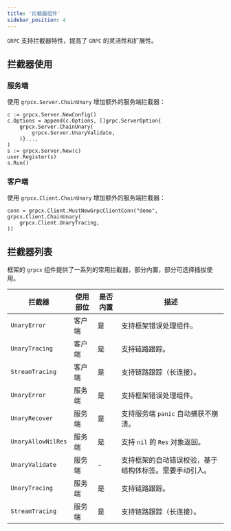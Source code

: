 ```yaml
---
title: '拦截器组件'
sidebar_position: 4
---
```


`GRPC` 支持拦截器特性，提高了 `GRPC` 的灵活性和扩展性。

## 拦截器使用

### 服务端

使用 `grpcx.Server.ChainUnary` 增加额外的服务端拦截器：

```
c := grpcx.Server.NewConfig()
c.Options = append(c.Options, []grpc.ServerOption{
	grpcx.Server.ChainUnary(
		grpcx.Server.UnaryValidate,
	)}...,
)
s := grpcx.Server.New(c)
user.Register(s)
s.Run()
```

### 客户端

使用 `grpcx.Client.ChainUnary` 增加额外的服务端拦截器：

```
conn = grpcx.Client.MustNewGrpcClientConn("demo", grpcx.Client.ChainUnary(
    grpcx.Client.UnaryTracing,
))
```

## 拦截器列表

框架的 `grpcx` 组件提供了一系列的常用拦截器，部分内置，部分可选择插拔使用。

| 拦截器 | 使用部位 | 是否内置 | 描述 |
| --- | --- | --- | --- |
| `UnaryError` | 客户端 | 是 | 支持框架错误处理组件。 |
| `UnaryTracing` | 客户端 | 是 | 支持链路跟踪。 |
| `StreamTracing` | 客户端 | 是 | 支持链路跟踪（长连接）。 |
| `UnaryError` | 服务端 | 是 | 支持框架错误处理组件。 |
| `UnaryRecover` | 服务端 | 是 | 支持服务端 `panic` 自动捕获不崩溃。 |
| `UnaryAllowNilRes` | 服务端 | 是 | 支持 `nil` 的 `Res` 对象返回。 |
| `UnaryValidate` | 服务端 | - | 支持框架的自动错误校验，基于结构体标签。需要手动引入。 |
| `UnaryTracing` | 服务端 | 是 | 支持链路跟踪。 |
| `StreamTracing` | 服务端 | 是 | 支持链路跟踪（长连接）。 |